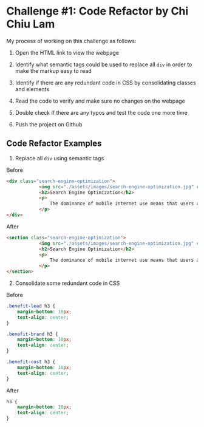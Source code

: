 # Challenge #1: Code Refactor by Chi Chiu Lam

My process of working on this challenge as follows:

1. Open the HTML link to view the webpage

2. Identify what semantic tags could be used to replace all `div` in order to make the markup easy to read

3. Identify if there are any redundant code in CSS by consolidating classes and elements

4. Read the code to verify and make sure no changes on the webpage  

5. Double check if there are any typos and test the code one more time

6. Push the project on Github

## Code Refactor Examples

1. Replace all `div` using semantic tags

Before

```html
<div class="search-engine-optimization">
            <img src="./assets/images/search-engine-optimization.jpg" class="float-left" />
            <h2>Search Engine Optimization</h2>
            <p>
                The dominance of mobile internet use means that users are searching for the right business as they travel, shop, or sit on their couch at home. Search Engine Optimization (SEO) allows you to increase your visibility and find the right customers for your business.
            </p>
</div>
```
After

```html
<section class="search-engine-optimization">
            <img src="./assets/images/search-engine-optimization.jpg" class="float-left" />
            <h2>Search Engine Optimization</h2>
            <p>
                The dominance of mobile internet use means that users are searching for the right business as they travel, shop, or sit on their couch at home. Search Engine Optimization (SEO) allows you to increase your visibility and find the right customers for your business.
            </p>
</section>
```

2. Consolidate some redundant code in CSS

Before
```css
.benefit-lead h3 {
    margin-bottom: 10px;
    text-align: center;
}

.benefit-brand h3 {
    margin-bottom: 10px;
    text-align: center;
}

.benefit-cost h3 {
    margin-bottom: 10px;
    text-align: center;
}
```
After

```css
h3 {
    margin-bottom: 10px;
    text-align: center;
}
```
